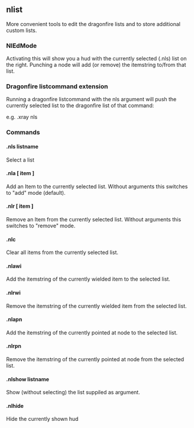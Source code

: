 ## nlist
More convenient tools to edit the dragonfire lists and to store additional custom lists.

### NlEdMode
Activating this will show you a hud with the currently selected (.nls) list on the right. Punching a node will add (or remove) the itemstring to/from that list.

### Dragonfire listcommand extension
Running a dragonfire listcommand with the nls argument will push the currently selected list to the dragonfire list of that command:

e.g. .xray nls

### Commands

#### .nls listname
Select a list

#### .nla [ item ]
Add an Item to the currently selected list.
Without arguments this switches to "add" mode (default).

#### .nlr [ item ]
Remove an Item from the currently selected list.
Without arguments this switches to "remove" mode.

#### .nlc
Clear all items from the currently selected list.

#### .nlawi
Add the itemstring of the currently wielded item to the selected list.

#### .nlrwi
Remove the itemstring of the currently wielded item from the selected list.

#### .nlapn
Add the itemstring of the currently pointed at node to the selected list.

#### .nlrpn
Remove the itemstring of the currently pointed at node from the selected list.

#### .nlshow listname
Show (without selecting) the list suppiled as argument.

#### .nlhide
Hide the currently shown hud
